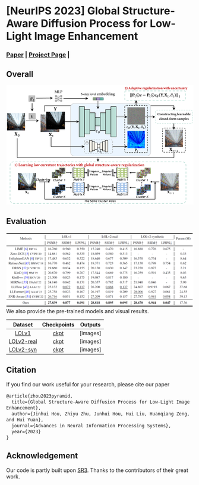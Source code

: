 # [NeurIPS 2023] Global Structure-Aware Diffusion Process for Low-Light Image Enhancement

### [Paper](https://arxiv.org/abs/2310.17577) | [Project Page](https://github.com/jinnh/GSAD) |

## Overall

<div align="left">
	<img src="images/framework.png" alt="Editor" width="700">
</div>

## Evaluation

<div align="left">
	<img src="images/quantitative%20results.png" alt="Editor" width="700">
</div>
We also provide the pre-trained models and visual results.

| Dataset | Checkpoints | Outputs |
|:---:|:---:|:---:|
| [LOLv1](https://daooshee.github.io/BMVC2018website/) | [ckpt](https://drive.google.com/drive/folders/1KLPm2oOg2Fx4WlbnOXMjN2rbyzzG8Hd-?usp=drive_link) | [images] |
| [LOLv2-real](https://github.com/flyywh/CVPR-2020-Semi-Low-Light)| [ckpt](https://drive.google.com/drive/folders/1KLPm2oOg2Fx4WlbnOXMjN2rbyzzG8Hd-?usp=drive_link) | [images] |
| [LOLv2-syn](https://github.com/flyywh/CVPR-2020-Semi-Low-Light)| [ckpt](https://drive.google.com/drive/folders/1KLPm2oOg2Fx4WlbnOXMjN2rbyzzG8Hd-?usp=drive_linkg) | [images] |

## Citation

If you find our work useful for your research, please cite our paper

```
@article{zhou2023pyramid,
  title={Global Structure-Aware Diffusion Process for Low-Light Image Enhancement},
  author={Jinhui Hou, Zhiyu Zhu, Junhui Hou, Hui Liu, Huanqiang Zeng, and Hui Yuan},
  journal={Advances in Neural Information Processing Systems},
  year={2023}
}
```

## Acknowledgement

Our code is partly built upon [SR3](https://github.com/Janspiry/Image-Super-Resolution-via-Iterative-Refinement). Thanks to the contributors of their great work.
